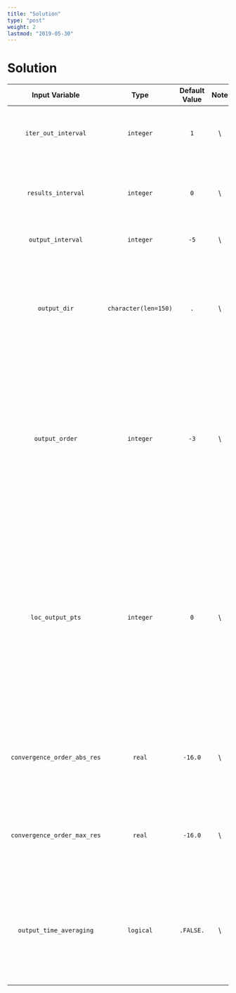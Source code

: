 ```yaml
---
title: "Solution"
type: "post"
weight: 2
lastmod: "2019-05-30"
---
```


# Solution

| Input Variable              | Type                 | Default Value | Note  | Description                                                                                                                                                                                                                                                                                                                                                                                                                                                                   |
| :------------:              | :-----------:        | :-----:       | :---: | :--------------------------------------------------------------------------------                                                                                                                                                                                                                                                                                                                                                                                             |
| `iter_out_interval`         | `integer`            | `1`           | \\    | Number of time steps between writing time-stepping and residual/convergence statistics to standard output.                                                                                                                                                                                                                                                                                                                                                                    |
| `results_interval`          | `integer`            | `0`           | \\    | Number of time steps between writing residual/convergence statistics for all conserved and primitive variables to the file `results.dat`.                                                                                                                                                                                                                                                                                                                                     |
| `output_interval`           | `integer`            | `-5`          | \\    | Number of time steps between writing CGNS solution files.                                                                                                                                                                                                                                                                                                                                                                                                                     |
| `output_dir`                | `character(len=150)` | `.`           | \\    | File path to the directory used for writing output files. <br> <span style="color:blue">NOTE</span>: If one is available, it is recommended that the output directory be located on a Lustre file system in order to get the best I/O performance possible.                                                                                                                                                                                                                   |
| `output_order`              | `integer`            | `-3`          | \\    | Specifies the degree of the polynomial space used to represent the solution in the CGNS solution files. This simply allows the ability to over-sample the solution polynomial which provides a smoother solution within each cells when visualizing the solution. <br> <span style="color:blue">NOTE</span>: This is only used if output order > solution order.                                                                                                              |
| `loc_output_pts`            | `integer`            | `0`           | \\    | Specifies the location of the nodal points within the grid cells when writing the solution to the CGNS solution files. <br> $\bullet$ `0 :=` Equi-distant nodes <br> $\bullet$ `1 :=` Legendre-Gauss nodes <br> $\bullet$ `2 :=` Legendre-Gauss-Lobatto nodes <br> <span style="color:blue">NOTE</span>: Using Legendre-Gauss nodes for the CGNS solution files will result in empty space between all grid cells because there is no connectivity information between cells. |
| `convergence_order_abs_res` | `real`               | `-16.0`       | \\    | This is the convergence goal for the orders of magnitude of the absolute residual. This value is set for $L_2$ norm of density residual.                                                                                                                                                                                                                                                                                                                                      |
| `convergence_order_max_res` | `real`               | `-16.0`       | \\    | This is the convergence goal for the orders of magnitude reduction of the residual relative to the maximum value of the residual during the simulation.                                                                                                                                                                                                                                                                                                                       |
| `output_time_averaging`     | `logical`            | `.FALSE.`     | \\    | Logical flag that enables/disables the accumulation of timeaveraged flow variables. If enabled, time-averaged restart and CGNS solution files will be written whenever the standard restart and CGNS solution files are written.                                                                                                                                                                                                                                              |


